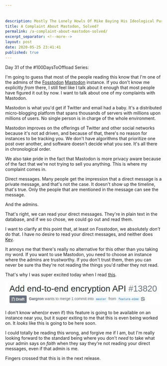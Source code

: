 ```yaml
---


description: Mostly The Lonely Howls Of Mike Baying His Ideological Purity At The Moon
title: A Complaint About Mastodon, Solved?
permalink: /a-complaint-about-mastodon-solved/
excerpt_separator: <!--more-->
layout: post
date: 2020-05-25 23:41:41
published: true
---
```


Day 31 of the #100DaysToOffload Series:

I'm going to guess that most of the people reading this know that I'm one of the admins of the [Fosstodon](https://fosstodon.org) [Mastodon](https://joinmastodon.org) instance. If you don't know me explicitly _from_ there, I still feel like I talk about it enough that most people have figured it out by now. I want to talk about one of my complaints with Mastodon. 

<!--more-->

Mastodon is what you'd get if Twitter and email had a baby. It's a distributed micro-blogging platform that spans thousands of servers with millions upon millions of users. No single person is in charge of the whole environment. 

Mastodon improves on the offerings of Twitter and other social networks because it's not ad driven, and because of that, there's no reason for instances to be tracking you. We don't have algorithms that prioritize one post over another, and software doesn't decide what you see. It's all there in chronological order.

We also take pride in the fact that Mastodon is more privacy aware because of the fact that we're not trying to sell you anything. This is where my complaint comes in.

Direct messages. Many people get the impression that a direct message is a private message, and that's not the case. It doesn't show up the timeline, that's true. Only the people that are mentioned in the message can see the message. 

And the admins.

That's right, we can read your direct messages. They're in plain text in the database, and if we so chose, we could go out and read them. 

I want to clarify at this point that, at least on Fosstodon, we absolutely _don't_ do that. I have no desire to read your direct messages, and neither does [Kev](https://fosstodon.org/@kev). 

It annoys me that there's really no alternative for this other than you taking my word. If you want to use Mastodon, you need to choose an instance where the admins are trustworthy. If you don't trust them, then you can never be sure tha they're not reading the things you'd rather they not read.

That's why I was super excited today when I read [this](https://github.com/tootsuite/mastodon/pull/13820). 

![](/assets/images/iiBOTZo.jpg)

I don't know when(or even if) this feature is going to be available on an instance near you, but it super exiting to me that this is even being worked on. It _looks_ like this is going to be here soon. 

I could totally be reading this wrong, and forgive me if I am, but I'm really looking forward to the standard being where you don't _need_ to take what your admin says on _faith_ when they say they're not reading your direct messages, even if that admin is me.

Fingers crossed that this is in the next release.
